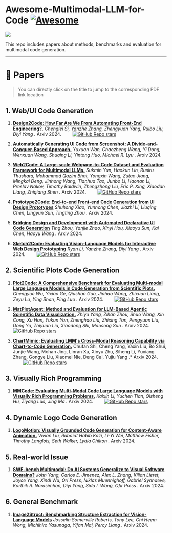 # Awesome-Multimodal-LLM-for-Code [![Awesome](https://awesome.re/badge.svg)](https://awesome.re)

![](assets/mllm-code-logo.svg)


This repo includes papers about methods, benchmarks and evaluation for multimodal code generation.


[comment]: <> (multimodal code generation such as UI code generation, scientific plots code generation and so on.)

---

# 📜 Papers

> You can directly click on the title to jump to the corresponding PDF link location

## 1. Web/UI Code Generation


1. [**Design2Code: How Far Are We From Automating Front-End Engineering?.**](https://arxiv.org/abs/2403.03163) *Chenglei Si, Yanzhe Zhang, Zhengyuan Yang, Ruibo Liu, Diyi Yang
.* Arxiv 2024. &nbsp;&nbsp;&nbsp;&nbsp;&nbsp;&nbsp;&nbsp; [![GitHub Repo stars](https://img.shields.io/github/stars/NoviScl/Design2Code)](https://github.com/NoviScl/Design2Code)

2. [**Automatically Generating UI Code from Screenshot: A Divide-and-Conquer-Based Approach.**](https://arxiv.org/abs/2406.16386) *Yuxuan Wan, Chaozheng Wang, Yi Dong, Wenxuan Wang, Shuqing Li, Yintong Huo, Michael R. Lyu
.* Arxiv 2024.

3. [**Web2Code: A Large-scale Webpage-to-Code Dataset and Evaluation Framework for Multimodal LLMs.**](https://arxiv.org/abs/2406.20098) *Sukmin Yun, Haokun Lin, Rusiru Thushara, Mohammad Qazim Bhat, Yongxin Wang, Zutao Jiang, Mingkai Deng, Jinhong Wang, Tianhua Tao, Junbo Li, Haonan Li, Preslav Nakov, Timothy Baldwin, Zhengzhong Liu, Eric P. Xing, Xiaodan Liang, Zhiqiang Shen
.* Arxiv 2024. &nbsp;&nbsp;&nbsp;&nbsp;&nbsp;&nbsp;&nbsp; [![GitHub Repo stars](https://img.shields.io/github/stars/MBZUAI-LLM/web2code)](https://github.com/MBZUAI-LLM/web2code)

4. [**Prototype2Code: End-to-end Front-end Code Generation from UI Design Prototypes**](https://arxiv.org/abs/2405.04975) *Shuhong Xiao, Yunnong Chen, Jiazhi Li, Liuqing Chen, Lingyun Sun, Tingting Zhou
.* Arxiv 2024.

5. [**Bridging Design and Development with Automated Declarative UI Code Generation**](https://arxiv.org/abs/2409.11667) *Ting Zhou, Yanjie Zhao, Xinyi Hou, Xiaoyu Sun, Kai Chen, Haoyu Wang
.* Arxiv 2024.

6. [**Sketch2Code: Evaluating Vision-Language Models for Interactive Web Design Prototyping**](https://arxiv.org/abs/2410.16232) *Ryan Li, Yanzhe Zhang, Diyi Yang .* Arxiv 2024. &nbsp;&nbsp;&nbsp;&nbsp;&nbsp;&nbsp;&nbsp; [![GitHub Repo stars](https://img.shields.io/github/stars/SALT-NLP/Sketch2Code)](https://github.com/SALT-NLP/Sketch2Code)




## 2. Scientific Plots Code Generation

1. [**Plot2Code: A Comprehensive Benchmark for Evaluating Multi-modal Large Language Models in Code Generation from Scientific Plots.**](https://arxiv.org/abs/2405.07990) *Chengyue Wu, Yixiao Ge, Qiushan Guo, Jiahao Wang, Zhixuan Liang, Zeyu Lu, Ying Shan, Ping Luo
.* Arxiv 2024. &nbsp;&nbsp;&nbsp;&nbsp;&nbsp;&nbsp;&nbsp; [![GitHub Repo stars](https://img.shields.io/github/stars/TencentARC/Plot2Code)](https://github.com/TencentARC/Plot2Code)

2. [**MatPlotAgent: Method and Evaluation for LLM-Based Agentic Scientific Data Visualization.**](https://arxiv.org/abs/2402.11453) *Zhiyu Yang, Zihan Zhou, Shuo Wang, Xin Cong, Xu Han, Yukun Yan, Zhenghao Liu, Zhixing Tan, Pengyuan Liu, Dong Yu, Zhiyuan Liu, Xiaodong Shi, Maosong Sun
.* Arxiv 2024. &nbsp;&nbsp;&nbsp;&nbsp;&nbsp;&nbsp;&nbsp; [![GitHub Repo stars](https://img.shields.io/github/stars/thunlp/MatPlotAgent)](https://github.com/thunlp/MatPlotAgent)

3. [**ChartMimic: Evaluating LMM's Cross-Modal Reasoning Capability via Chart-to-Code Generation.**](https://arxiv.org/abs/2406.09961) Chufan Shi, Cheng Yang, Yaxin Liu, Bo Shui, Junjie Wang, Mohan Jing, Linran Xu, Xinyu Zhu, Siheng Li, Yuxiang Zhang, Gongye Liu, Xiaomei Nie, Deng Cai, Yujiu Yang
.* Arxiv 2024. &nbsp;&nbsp;&nbsp;&nbsp;&nbsp;&nbsp;&nbsp; [![GitHub Repo stars](https://img.shields.io/github/stars/ChartMimic/ChartMimic)](https://github.com/ChartMimic/ChartMimic)


## 3. Visually Rich Programming

1. [**MMCode: Evaluating Multi-Modal Code Large Language Models with Visually Rich Programming Problems.**](https://arxiv.org/abs/2404.09486) *Kaixin Li, Yuchen Tian, Qisheng Hu, Ziyang Luo, Jing Ma
.* Arxiv 2024. &nbsp;&nbsp;&nbsp;&nbsp;&nbsp;&nbsp;&nbsp; [![GitHub Repo stars](https://img.shields.io/github/stars/happylkx/MMCode)](https://github.com/happylkx/MMCode)


## 4. Dynamic Logo Code Generation

1. [**LogoMotion: Visually Grounded Code Generation for Content-Aware Animation.**](https://arxiv.org/abs/2405.07065) *Vivian Liu, Rubaiat Habib Kazi, Li-Yi Wei, Matthew Fisher, Timothy Langlois, Seth Walker, Lydia Chilton
.* Arxiv 2024.

## 5. Real-world Issue

1. [**SWE-bench Multimodal: Do AI Systems Generalize to Visual Software Domains?**](https://arxiv.org/abs/2410.03859) *John Yang, Carlos E. Jimenez, Alex L. Zhang, Kilian Lieret, Joyce Yang, Xindi Wu, Ori Press, Niklas Muennighoff, Gabriel Synnaeve, Karthik R. Narasimhan, Diyi Yang, Sida I. Wang, Ofir Press
.* Arxiv 2024.

## 6. General Benchmark

1. [**Image2Struct: Benchmarking Structure Extraction for Vision-Language Models**](https://arxiv.org/abs/2410.22456) *Josselin Somerville Roberts, Tony Lee, Chi Heem Wong, Michihiro Yasunaga, Yifan Mai, Percy Liang
.* Arxiv 2024.


